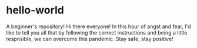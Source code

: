 # hello-world
A beginner's repository!
Hi there everyone! In this hour of angst and fear, I'd like to tell you all that by following the correct instructions and being a little respnsible, we can overcome this pandemic.
Stay safe, stay positive!
